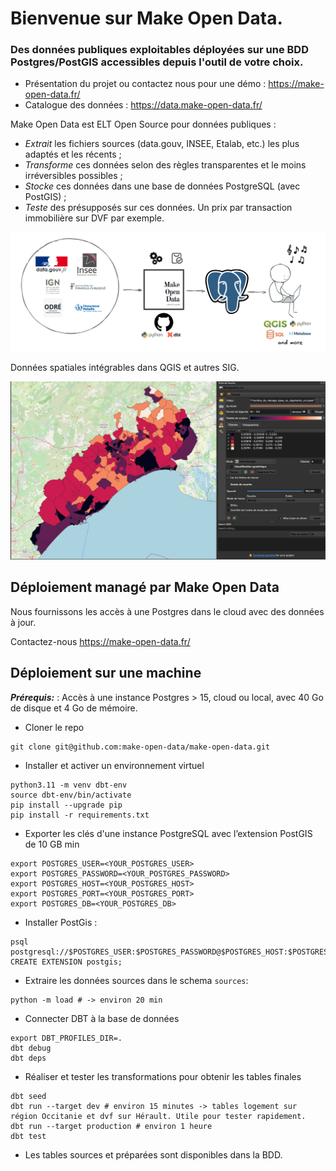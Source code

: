 # Bienvenue sur Make Open Data.


### Des données publiques exploitables déployées sur une BDD Postgres/PostGIS accessibles depuis l'outil de votre choix.

- Présentation du projet ou contactez nous pour une démo : https://make-open-data.fr/ 
- Catalogue des données : https://data.make-open-data.fr/


Make Open Data est ELT Open Source pour données publiques :

- *Extrait* les fichiers sources (data.gouv, INSEE, Etalab, etc.) les plus adaptés et les récents ; 
- *Transforme* ces données selon des règles transparentes et le moins irréversibles possibles ;
- *Stocke* ces données dans une base de données PostgreSQL (avec PostGIS) ;
- *Teste* des présupposés sur ces données. Un prix par transaction immobilière sur DVF par exemple.

<img src="assets/make-open-data-flow.png" width="600">



Données spatiales intégrables dans QGIS et autres SIG.

<img src="assets/demo-qgis.png" width="600">






## Déploiement managé par Make Open Data

Nous fournissons les accès à une Postgres dans le cloud avec des données à jour.

Contactez-nous https://make-open-data.fr/ 



## Déploiement sur une machine

**_Prérequis:_** : Accès à une instance Postgres > 15, cloud ou local, avec 40 Go de disque et 4 Go de mémoire.


- Cloner le repo

```
git clone git@github.com:make-open-data/make-open-data.git
``` 
- Installer et activer un environnement virtuel


```
python3.11 -m venv dbt-env 
source dbt-env/bin/activate
pip install --upgrade pip
pip install -r requirements.txt
``` 



- Exporter les clés d'une instance PostgreSQL avec l’extension PostGIS de 10 GB min

```
export POSTGRES_USER=<YOUR_POSTGRES_USER>  
export POSTGRES_PASSWORD=<YOUR_POSTGRES_PASSWORD> 
export POSTGRES_HOST=<YOUR_POSTGRES_HOST> 
export POSTGRES_PORT=<YOUR_POSTGRES_PORT>  
export POSTGRES_DB=<YOUR_POSTGRES_DB>
``` 

- Installer PostGis :

```
psql postgresql://$POSTGRES_USER:$POSTGRES_PASSWORD@$POSTGRES_HOST:$POSTGRES_PORT/$POSTGRES_DB
CREATE EXTENSION postgis;  
```

- Extraire les données sources dans le schema `sources`:

```
python -m load # -> environ 20 min
```


- Connecter DBT à la base de données

```
export DBT_PROFILES_DIR=.  
dbt debug
dbt deps
``` 


- Réaliser et tester les transformations pour obtenir les tables finales

```
dbt seed
dbt run --target dev # environ 15 minutes -> tables logement sur région Occitanie et dvf sur Hérault. Utile pour tester rapidement. 
dbt run --target production # environ 1 heure
dbt test
``` 

- Les tables sources et préparées sont disponibles dans la BDD.
